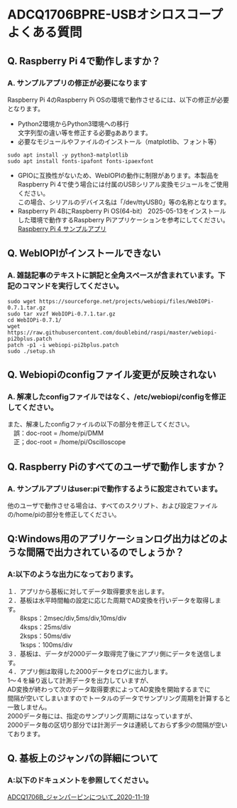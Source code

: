 # ADCQ1706BPRE-USBオシロスコープ よくある質問

## Q. Raspberry Pi 4で動作しますか？
 
### A. サンプルアプリの修正が必要になります
Raspberry Pi 4のRaspberry Pi OSの環境で動作させるには、以下の修正が必要となります。
- Python2環境からPython3環境への移行  
文字列型の違い等を修正する必要gああります。
- 必要なモジュールやファイルのインストール（matplotlib、フォント等）
```
sudo apt install -y python3-matplotlib
sudo apt install fonts-ipafont fonts-ipaexfont
```
- GPIOに互換性がないため、WebIOPIの動作に制限があります。本製品をRaspberry Pi 4で使う場合には付属のUSBシリアル変換モジュールをご使用ください。  
この場合、シリアルのデバイス名は「/dev/ttyUSB0」等の名称となります。
- Raspberry Pi 4BにRaspberry Pi OS(64-bit） 2025-05-13をインストールした環境で動作するRaspberry Piアプリケーションを参考にしてください。  
[Raspberry Pi 4 サンプルアプリ](https://github.com/bit-trade-one/ADCQ1706BP_OscilloScope/tree/master/RapberryPi4/Oscilloscope)

## Q. WebIOPIがインストールできない
 
### A. 雑誌記事のテキストに誤記と全角スペースが含まれています。下記のコマンドを実行してください。
```
sudo wget https://sourceforge.net/projects/webiopi/files/WebIOPi-0.7.1.tar.gz
sudo tar xvzf WebIOPi-0.7.1.tar.gz
cd WebIOPi-0.7.1/
wget https://raw.githubusercontent.com/doublebind/raspi/master/webiopi-pi2bplus.patch
patch -p1 -i webiopi-pi2bplus.patch
sudo ./setup.sh
 ```
## Q. Webiopiのconfigファイル変更が反映されない
 
### A. 解凍したconfigファイルではなく、/etc/webiopi/configを修正してください。
また、解凍したconfigファイルの以下の部分を修正してください。  
　誤：doc-root = /home/pi/DMM  
　正；doc-root = /home/pi/Oscilloscope  

## Q. Raspberry Piのすべてのユーザで動作しますか？
 
### A. サンプルアプリはuser:piで動作するように設定されています。  
他のユーザで動作させる場合は、すべてのスクリプト、および設定ファイルの/home/piの部分を修正してください。


## Q:Windows用のアプリケーションログ出力はどのような間隔で出力されているのでしょうか？

### A:以下のような出力になっております。  
  
１．アプリから基板に対してデータ取得要求を出します。  
２．基板は水平時間軸の設定に応じた周期でAD変換を行いデータを取得します。  
　　8ksps：2msec/div,5ms/div,10ms/div  
　　4ksps：25ms/div  
　　2ksps：50ms/div  
　　1ksps：100ms/div  
３．基板は、データが2000データ取得完了後にアプリ側にデータを送信します。  
４．アプリ側は取得した2000データをログに出力します。  
1～４を繰り返して計測データを出力していますが、  
AD変換が終わって次のデータ取得要求によってAD変換を開始するまでに  
間隔が空いてしまいますのでトータルのデータでサンプリング周期を計算すると一致しません。  
2000データ毎には、指定のサンプリング周期にはなっていますが、  
2000データ毎の区切り部分では計測データは連続しておらず多少の間隔が空いております。

## Q. 基板上のジャンパの詳細について

### A:以下のドキュメントを参照してください。
[ADCQ1706B_ジャンパーピンについて_2020-11-19](
https://github.com/bit-trade-one/ADCQ1706BP_OscilloScope/blob/master/ADCQ1706B_%E3%82%B8%E3%83%A3%E3%83%B3%E3%83%91%E3%83%BC%E3%83%94%E3%83%B3%E3%81%AB%E3%81%A4%E3%81%84%E3%81%A6_2020-11-19.pdf)